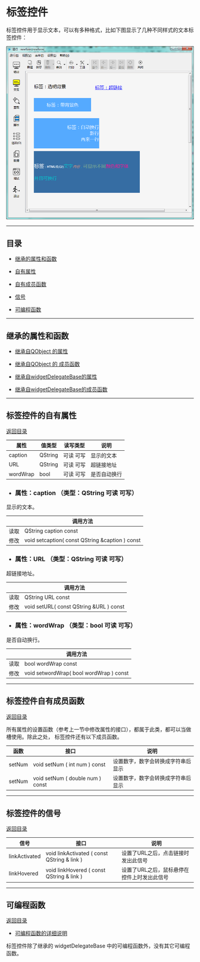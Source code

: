 # 标签控件

标签控件用于显示文本，可以有多种格式，比如下图显示了几种不同样式的文本标签控件：

![example](2-8-01.png)

---

<h2 id="category">目录</h2>

- [继承的属性和函数](#继承的属性和函数)

- [自有属性](#标签控件的自有属性)

- [自有成员函数](#标签控件自有成员函数)

- [信号](#标签控件的信号)

- [可编程函数](#可编程函数)

---

## 继承的属性和函数

- [继承自QObject 的属性](2-1-qobject?id=属性)

- [继承自QObject 的 成员函数](2-1-qobject?id=成员函数)

- [继承自widgetDelegateBase的属性](2-2-base?id=属性)

- [继承自widgetDelegateBase的成员函数](2-2-base?id=成员函数)

---

## 标签控件的自有属性

[返回目录](#category)

|属性|值类型|读写类型|说明|
| - | - | - | - |
|caption|QString|可读 可写|显示的文本|
|URL|QString|可读 可写|超链接地址|
|wordWrap|bool|可读 可写|是否自动换行|

- ### 属性：caption （类型：QString 可读 可写）

显示的文本。

| |调用方法|
| - | - |
|读取|QString caption const|
|修改|void setcaption( const QString &caption ) const|

- ### 属性：URL （类型：QString 可读 可写）

超链接地址。

| |调用方法|
| - | - |
|读取|QString URL const|
|修改|void setURL( const QString &URL ) const|

- ### 属性：wordWrap （类型：bool 可读 可写）

是否自动换行。

| |调用方法|
| - | - |
|读取|bool wordWrap const|
|修改|void setwordWrap( bool wordWrap ) const|

---

## 标签控件自有成员函数

[返回目录](#category)

所有属性的设置函数（参考上一节中修改属性的接口），都属于此类，都可以当做槽使用。除此之处， 标签控件还有以下成员函数。 

|函数|接口|说明|
| - | - | - |
|setNum|void setNum ( int num ) const	|设置数字，数字会转换成字符串后显示|
|setNum|void setNum ( double num ) const|设置数字，数字会转换成字符串后显示|

---

## 标签控件的信号

[返回目录](#category)

|信号|接口|说明|
| - | - | - | 
|linkActivated|void linkActivated ( const QString & link ) |设置了URL之后，点击链接时发出此信号|
|linkHovered|void linkHovered ( const QString & link )|设置了URL之后，鼠标悬停在控件上时发出此信号|

---

## 可编程函数

[返回目录](#category)

- [可编程函数的详细说明](1-4-openscript?id=控件的可编程函数)

标签控件除了继承的 widgetDelegateBase 中的可编程函数外，没有其它可编程函数。

